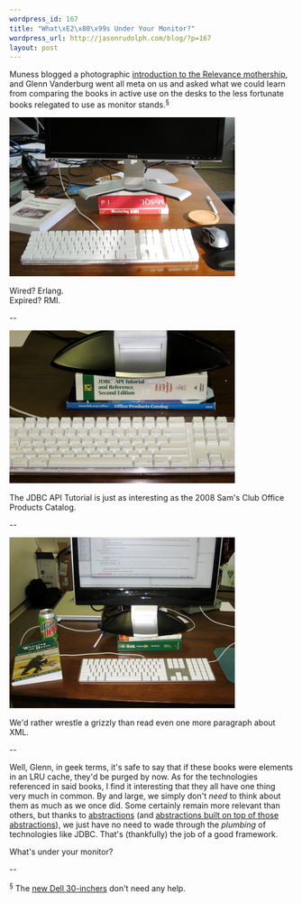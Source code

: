 ```yaml
--- 
wordpress_id: 167
title: "What\xE2\x80\x99s Under Your Monitor?"
wordpress_url: http://jasonrudolph.com/blog/?p=167
layout: post
---
```

Muness blogged a photographic [introduction to the Relevance mothership](http://muness.blogspot.com/2008/04/buckets-of-mice.html "Mundane Essays: Buckets of mice"), and Glenn Vanderburg went all meta on us and asked what we could learn from comparing the books in active use on the desks to the less fortunate books relegated to use as monitor stands.<sup>&sect;</sup>

[![200804 Relevance Monitors 1 Thumb](/resources/200804-relevance-monitors-1-thumb.png)](/resources/200804-relevance-monitors-1.png "Full Size Image")

Wired?  Erlang.    
Expired?  RMI.


<!--more-->

--

[![200804 Relevance Monitors 2 Thumb](/resources/200804-relevance-monitors-2-thumb.png)](/resources/200804-relevance-monitors-2.png "Full Size Image")    

The JDBC API Tutorial is just as interesting as the 2008 Sam's Club Office Products Catalog.

--

[![200804 Relevance Monitors 3 Thumb](/resources/200804-relevance-monitors-3-thumb.png)](/resources/200804-relevance-monitors-3.png "Full Size Image")

We'd rather wrestle a grizzly than read even one more paragraph about XML.  

--

Well, Glenn, in geek terms, it's safe to say that if these books were elements in an LRU cache, they'd be purged by now.  As for the technologies referenced in said books, I find it interesting that they all have one thing very much in common.  By and large, we simply don't *need* to think about them as much as we once did.  Some certainly remain more relevant than others, but thanks to [abstractions](http://www.hibernate.org/ "hibernate.org - Hibernate") (and [abstractions built on top of those abstractions](http://grails.org/gorm "Grails - GORM")), we just have no need to wade through the *plumbing* of technologies like JDBC.  That's (thankfully) the job of a good framework.  

What's under your monitor?

--

<sup>&sect;</sup> The [new Dell 30-inchers](http://bp0.blogger.com/_X2VtRiH_7DA/SBILP6hRgFI/AAAAAAAAAq4/-86yDjW_FtQ/s1600-h/20080418-P1000573.jpg "Jason and Rob hacking on the 30-inch Dell monitors") don't need any help.
